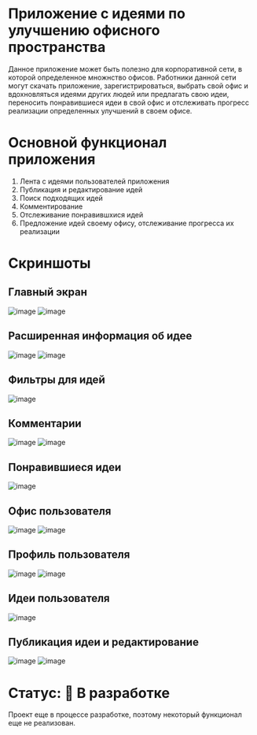 # Приложение с идеями по улучшению офисного пространства

Данное приложение может быть полезно для корпоративной сети, в которой определенное множнство офисов. Работники данной сети могут скачать приложение, зарегистрироваться, выбрать свой офис и вдохновляться идеями других людей или предлагать свою идеи, переносить понравившиеся идеи в свой офис и отслеживать прогресс реализации определенных улучшений в своем офисе.

# Основной функционал приложения

1) Лента с идеями пользователей приложения
2) Публикация и редактирование идей
3) Поиск подходящих идей
4) Комментирование
5) Отслеживание понравившхися идей
6) Предложение идей своему офису, отслеживание прогресса их реализации

# Скриншоты

## Главный экран

![image](screenshots/home-screen.png)
![image](screenshots/home-screen-1.png)

## Расширенная информация об идее

![image](screenshots/idea-details-screen.png)
![image](screenshots/idea-details-screen-1.png)

## Фильтры для идей

![image](screenshots/filters-screen.png)

## Комментарии

![image](screenshots/comments.png)
![image](screenshots/comment-send.png)

## Понравившиеся идеи

![image](screenshots/favourite-ideas-screen.png)

## Офис пользователя

![image](screenshots/my-office-screen.png)
![image](screenshots/my-office-screen-1.png)

## Профиль пользователя

![image](screenshots/my-profile-screen.png)
![image](screenshots/manage-profile-screen.png)

## Идеи пользователя

![image](screenshots/my-ideas-screen.png)

## Публикация идеи и редактирование

![image](screenshots/suggest-idea-screen.png)
![image](screenshots/edit-idea-screen.png)

# Статус: 🚧 В разработке

Проект еще в процессе разработке, поэтому некоторый функционал еще не реализован.